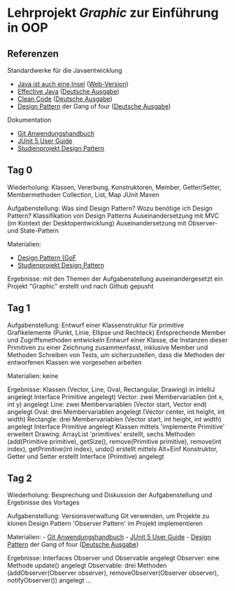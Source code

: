 # Lehrprojekt _**Graphic**_ zur Einführung in OOP

## Referenzen

Standardwerke für die Javaentwicklung
- [Java ist auch eine Insel](https://amzn.to/3bBG7vt) ([Web-Version](http://openbook.rheinwerk-verlag.de/javainsel/))
- [Effective Java](https://amzn.to/2XyfEH4) ([Deutsche Ausgabe](https://amzn.to/38Dr6HK))
- [Clean Code](https://amzn.to/2P85FVA) ([Deutsche Ausgabe](https://amzn.to/2Xzdnvp))
- [Design Pattern](https://amzn.to/2LjTqGv) der Gang of four ([Deutsche Ausgabe](https://amzn.to/2XB0UqT))

Dokumentation
- [Git Anwendungshandbuch](https://git-scm.com/book/de/v2)
- [JUnit 5 User Guide](https://junit.org/junit5/docs/current/user-guide/)
- [Studienprojekt Design Pattern](https://www.philipphauer.de/study/se/design-pattern.php)

## Tag 0

Wiederholung:
	Klassen, Vererbung, Konstruktoren, Member, Getter/Setter, Membermethoden
	Collection, List, Map
	JUnit
	Maven

Aufgabenstellung:
	Was sind Design Pattern?
	Wozu benötige ich Design Pattern?
	Klassifikation von Design Patterns
	Auseinandersetzung mit MVC (im Kontext der Desktopentwicklung)
	Auseinandersetzung mit Observer- und State-Pattern

Materialien:

- [Design Pattern (GoF](https://de.wikipedia.org/wiki/Entwurfsmuster_(Buch))
- [Studienprojekt Design Pattern](https://www.philipphauer.de/study/se/design-pattern.php)

Ergebnisse:
	mit den Themen der Aufgabenstellung auseinandergesetzt
	ein Projekt "Graphic" erstellt und nach Github gepusht    

## Tag 1

Aufgabenstellung:
	Entwurf einer Klassenstruktur für primitive Grafikelemente (Punkt, Linie, Ellipse und Rechteck)
	Entsprechende Member und Zugriffsmethoden entwickeln
	Entwurf einer Klasse, die Instanzen dieser Primitiven zu einer Zeichnung zusammenfasst, inklusive Member und Methoden
	Schreiben von Tests, um sicherzustellen, dass die Methoden der entworfenen Klassen wie vorgesehen arbeiten

Materialien:
	keine

Ergebnisse:
	Klassen (Vector, Line, Oval, Rectangular, Drawing) in IntelliJ angelegt
	Interface Primitive angelegt)
	Vector: zwei Membervariablen (int x, int y) angelegt
	Line: zwei Membervariablen (Vector start, Vector end) angelegt
	Oval: drei Membervariablen angelegt (Vector center, int height, int width)
	Rectangle: drei Membervariablen (Vector start, int height, int width) angelegt
	Interface Primitive angelegt
	Klassen mittels 'implemente Primitive' erweitert
	Drawing: ArrayList 'primitives' erstellt, sechs Methoden (add(Primitive primitive), getSize(), remove(Primitive primitive), remove(int index), getPrimitive(int index), undo() erstellt
	mittels Alt+Einf Konstruktor, Getter und Setter erstellt
	Interface (Primitive) angelegt

## Tag 2
Wiederholung:
	Besprechung und Diskussion der Aufgabenstellung und Ergebnisse des Vortages

Aufgabenstellung:
	Versionsverwaltung Git verwenden, um Projekte zu klonen
 	Design Pattern 'Observer Pattern' im Projekt implementieren

Materialien:
    - [Git Anwendungshandbuch](https://git-scm.com/book/de/v2)
    - [JUnit 5 User Guide](https://junit.org/junit5/docs/current/user-guide/)
    - [Design Pattern](https://amzn.to/2LjTqGv) der Gang of four ([Deutsche Ausgabe](https://amzn.to/2XB0UqT))

Ergebnisse:
	Interfaces Observer und Observable angelegt
	Observer: eine Methode update() angelegt
	Observable: drei Methoden (addObserver(Observer observer), removeObserver(Observer observer), notifyObserver()) angelegt
	...


